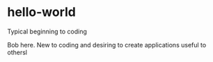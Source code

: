 # hello-world
Typical beginning to coding

Bob here. New to coding and desiring to create applications
useful to othersl
